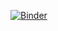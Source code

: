 [![Binder](https://mybinder.org/badge_logo.svg)](https://mybinder.org/v2/gh/aristia/pt_pronoun_bayes/HEAD?labpath=rstudio)
